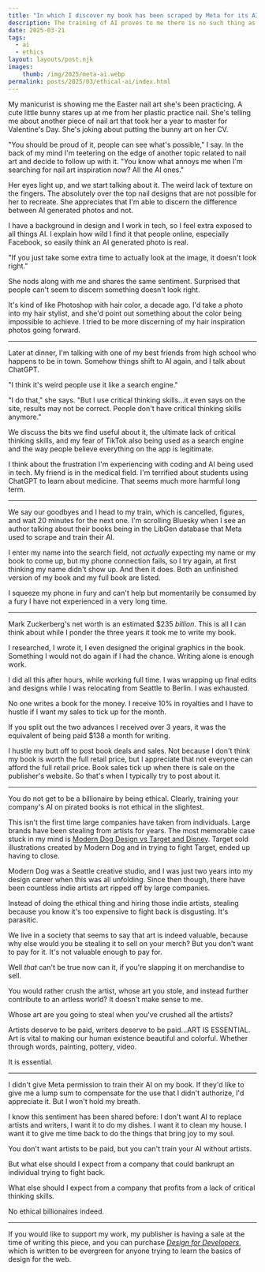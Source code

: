 ```yaml
---
title: "In which I discover my book has been scraped by Meta for its AI"
description: The training of AI proves to me there is no such thing as an ethical billionare.
date: 2025-03-21
tags:
  - ai
  - ethics
layout: layouts/post.njk
images:
    thumb: /img/2025/meta-ai.webp
permalink: posts/2025/03/ethical-ai/index.html
---
```


My manicurist is showing me the Easter nail art she's been practicing. A cute little bunny stares up at me from her plastic practice nail. She's telling me about another piece of nail art that took her a year to master for Valentine's Day. She's joking about putting the bunny art on her CV. 

"You should be proud of it, people can see what's possible," I say. In the back of my mind I'm teetering on the edge of another topic related to nail art and decide to follow up with it. "You know what annoys me when I'm searching for nail art inspiration now? All the AI ones."

Her eyes light up, and we start talking about it. The weird lack of texture on the fingers. The absolutely over the top nail designs that are not possible for her to recreate. She appreciates that I'm able to discern the difference between AI generated photos and not. 

I have a background in design and I work in tech, so I feel extra exposed to all things AI. I explain how wild I find it that people online, especially Facebook, so easily think an AI generated photo is real. 

"If you just take some extra time to actually look at the image, it doesn't look right." 

She nods along with me and shares the same sentiment. Surprised that people can't seem to discern something doesn't look right. 

It's kind of like Photoshop with hair color, a decade ago. I'd take a photo into my hair stylist, and she'd point out something about the color being impossible to achieve. I tried to be more discerning of my hair inspiration photos going forward. 

---

Later at dinner, I'm talking with one of my best friends from high school who happens to be in town. Somehow things shift to AI again, and I talk about ChatGPT. 

"I think it's weird people use it like a search engine." 

"I do that," she says. "But I use critical thinking skills...it even says on the site, results may not be correct. People don't have critical thinking skills anymore." 

We discuss the bits we find useful about it, the ultimate lack of critical thinking skills, and my fear of TikTok also being used as a search engine and the way people believe everything on the app is legitimate. 

I think about the frustration I'm experiencing with coding and AI being used in tech. My friend is in the medical field. I'm terrified about students using ChatGPT to learn about medicine. That seems much more harmful long term. 

--- 

We say our goodbyes and I head to my train, which is cancelled, figures, and wait 20 minutes for the next one. I'm scrolling Bluesky when I see an author talking about their books being in the LibGen database that Meta used to scrape and train their AI. 

I enter my name into the search field, not _actually_ expecting my name or my book to come up, but my phone connection fails, so I try again, at first thinking my name didn't show up. And then it does. Both an unfinished version of my book and my full book are listed. 

I squeeze my phone in fury and can't help but momentarily be consumed by a fury I have not experienced in a very long time. 

--- 

Mark Zuckerberg's net worth is an estimated $235 _billion_. This is all I can think about while I ponder the three years it took me to write my book. 

I researched, I wrote it, I even designed the original graphics in the book. Something I would not do again if I had the chance. Writing alone is enough work. 

I did all this after hours, while working full time. I was wrapping up final edits and designs while I was relocating from Seattle to Berlin. I was exhausted. 

No one writes a book for the money. I receive 10% in royalties and I have to hustle if I want my sales to tick up for the month.

If you split out the two advances I received over 3 years, it was the equivalent of being paid $138 a month for writing. 

I hustle my butt off to post book deals and sales. Not because I don't think my book is worth the full retail price, but I appreciate that not everyone can afford the full retail price. Book sales tick up when there is sale on the publisher's website. So that's when I typically try to post about it. 

--- 

You do not get to be a billionaire by being ethical. Clearly, training your company's AI on pirated books is not ethical in the slightest. 

This isn't the first time large companies have taken from individuals. Large brands have been stealing from artists for years. The most memorable case stuck in my mind is [Modern Dog Design vs Target and Disney](https://www.printmag.com/designer-interviews/modern-dog-copyright-and-the-burden-of-proof/). Target sold illustrations created by Modern Dog and in trying to fight Target, ended up having to close. 

Modern Dog was a Seattle creative studio, and I was just two years into my design career when this was all unfolding. Since then though, there have been countless indie artists art ripped off by large companies. 

Instead of doing the ethical thing and hiring those indie artists, stealing because you know it's too expensive to fight back is disgusting. It's parasitic. 

We live in a society that seems to say that art is indeed valuable, because why else would you be stealing it to sell on your merch? But you don't want to pay for it. It's not valuable enough to pay for. 

Well _that_ can't be true now can it, if you're slapping it on merchandise to sell. 

You would rather crush the artist, whose art you stole, and instead further contribute to an artless world? It doesn't make sense to me. 

Whose art are you going to steal when you've crushed all the artists? 

Artists deserve to be paid, writers deserve to be paid...ART IS ESSENTIAL. Art is vital to making our human existence beautiful and colorful. Whether through words, painting, pottery, video. 

It is essential. 

--- 

I didn't give Meta permission to train their AI on my book. If they'd like to give me a lump sum to compensate for the use that I didn't authorize, I'd appreciate it. But I won't hold my breath. 

I know this sentiment has been shared before: I don't want AI to replace artists and writers, I want it to do my dishes. I want it to clean my house. I want it to give me time back to do the things that bring joy to my soul. 

You don't want artists to be paid, but you can't train your AI without artists. 

But what else should I expect from a company that could bankrupt an individual trying to fight back. 

What else should I expect from a company that profits from a lack of critical thinking skills. 

No ethical billionaires indeed. 

---

If you would like to support my work, my publisher is having a sale at the time of writing this piece, and you can purchase [_Design for Developers_](https://www.manning.com/books/design-for-developers?utm_source=stimac&utm_medium=affiliate&utm_campaign=book_stimac_design_4_19_22&a_aid=stimac&a_bid=5f6ba095), which is written to be evergreen for anyone trying to learn the basics of design for the web.